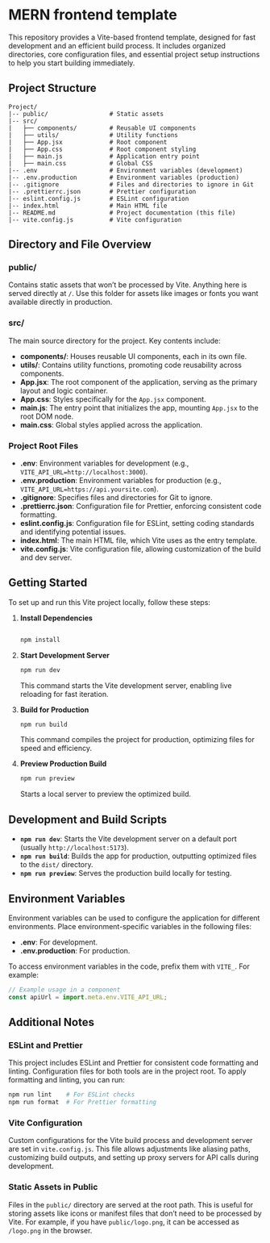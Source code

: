 # MERN frontend template

This repository provides a Vite-based frontend template, designed for fast development and an efficient build process. It includes organized directories, core configuration files, and essential project setup instructions to help you start building immediately.

## Project Structure

```plaintext
Project/
|-- public/                 # Static assets
|-- src/
|   ├── components/         # Reusable UI components
|   ├── utils/              # Utility functions
|   ├── App.jsx             # Root component
|   ├── App.css             # Root component styling
|   ├── main.js             # Application entry point
|   ├── main.css            # Global CSS
|-- .env                    # Environment variables (development)
|-- .env.production         # Environment variables (production)
|-- .gitignore              # Files and directories to ignore in Git
|-- .prettierrc.json        # Prettier configuration
|-- eslint.config.js        # ESLint configuration
|-- index.html              # Main HTML file
|-- README.md               # Project documentation (this file)
|-- vite.config.js          # Vite configuration
```

## Directory and File Overview

### **public/**

Contains static assets that won’t be processed by Vite. Anything here is served directly at `/`. Use this folder for assets like images or fonts you want available directly in production.

### **src/**

The main source directory for the project. Key contents include:

- **components/**: Houses reusable UI components, each in its own file.
- **utils/**: Contains utility functions, promoting code reusability across components.
- **App.jsx**: The root component of the application, serving as the primary layout and logic container.
- **App.css**: Styles specifically for the `App.jsx` component.
- **main.js**: The entry point that initializes the app, mounting `App.jsx` to the root DOM node.
- **main.css**: Global styles applied across the application.

### Project Root Files

- **.env**: Environment variables for development (e.g., `VITE_API_URL=http://localhost:3000`).
- **.env.production**: Environment variables for production (e.g., `VITE_API_URL=https://api.yoursite.com`).
- **.gitignore**: Specifies files and directories for Git to ignore.
- **.prettierrc.json**: Configuration file for Prettier, enforcing consistent code formatting.
- **eslint.config.js**: Configuration file for ESLint, setting coding standards and identifying potential issues.
- **index.html**: The main HTML file, which Vite uses as the entry template.
- **vite.config.js**: Vite configuration file, allowing customization of the build and dev server.

## Getting Started

To set up and run this Vite project locally, follow these steps:

1. **Install Dependencies**

   ```bash

   npm install
   ```

2. **Start Development Server**

   ```bash
   npm run dev
   ```

   This command starts the Vite development server, enabling live reloading for fast iteration.

3. **Build for Production**

   ```bash
   npm run build
   ```

   This command compiles the project for production, optimizing files for speed and efficiency.

4. **Preview Production Build**

   ```bash
   npm run preview
   ```

   Starts a local server to preview the optimized build.

## Development and Build Scripts

- **`npm run dev`**: Starts the Vite development server on a default port (usually `http://localhost:5173`).
- **`npm run build`**: Builds the app for production, outputting optimized files to the `dist/` directory.
- **`npm run preview`**: Serves the production build locally for testing.

## Environment Variables

Environment variables can be used to configure the application for different environments. Place environment-specific variables in the following files:

- **.env**: For development.
- **.env.production**: For production.

To access environment variables in the code, prefix them with `VITE_`. For example:

```js
// Example usage in a component
const apiUrl = import.meta.env.VITE_API_URL;
```

## Additional Notes

### ESLint and Prettier

This project includes ESLint and Prettier for consistent code formatting and linting. Configuration files for both tools are in the project root. To apply formatting and linting, you can run:

```bash
npm run lint    # For ESLint checks
npm run format  # For Prettier formatting
```

### Vite Configuration

Custom configurations for the Vite build process and development server are set in `vite.config.js`. This file allows adjustments like aliasing paths, customizing build outputs, and setting up proxy servers for API calls during development.

### Static Assets in Public

Files in the `public/` directory are served at the root path. This is useful for storing assets like icons or manifest files that don’t need to be processed by Vite. For example, if you have `public/logo.png`, it can be accessed as `/logo.png` in the browser.
